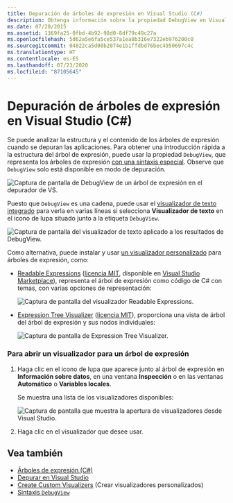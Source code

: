 ```yaml
---
title: Depuración de árboles de expresión en Visual Studio (C#)
description: Obtenga información sobre la propiedad DebugView en Visual Studio. Vea cómo usar esta propiedad para analizar la estructura y el contenido de los árboles de expresión.
ms.date: 07/20/2015
ms.assetid: 1369fa25-0fbd-4b92-98d0-8df79c49c27a
ms.openlocfilehash: 5d62a5e6fa5ce537a1ea8b316e7322eb976200c0
ms.sourcegitcommit: 04022ca5d00b2074e1b1ffdbd76bec4950697c4c
ms.translationtype: HT
ms.contentlocale: es-ES
ms.lasthandoff: 07/23/2020
ms.locfileid: "87105645"
---
```

# <a name="debugging-expression-trees-in-visual-studio-c"></a>Depuración de árboles de expresión en Visual Studio (C#)
Se puede analizar la estructura y el contenido de los árboles de expresión cuando se depuran las aplicaciones. Para obtener una introducción rápida a la estructura del árbol de expresión, puede usar la propiedad `DebugView`, que representa los árboles de expresión [con una sintaxis especial](debugview-syntax.md). Observe que `DebugView` solo está disponible en modo de depuración.  

![Captura de pantalla de DebugView de un árbol de expresión en el depurador de VS.](media/debugging-expression-trees-in-visual-studio/debugview-expression-tree.png)

Puesto que `DebugView` es una cadena, puede usar el [visualizador de texto integrado](https://docs.microsoft.com/visualstudio/debugger/view-strings-visualizer#open-a-string-visualizer) para verla en varias líneas si selecciona **Visualizador de texto** en el icono de lupa situado junto a la etiqueta `DebugView`.

 ![Captura de pantalla del visualizador de texto aplicado a los resultados de DebugView.](media/debugging-expression-trees-in-visual-studio/string-visualizer-debugview.png)

Como alternativa, puede instalar y usar [un visualizador personalizado](https://docs.microsoft.com/visualstudio/debugger/create-custom-visualizers-of-data) para árboles de expresión, como:

- [Readable Expressions](https://github.com/agileobjects/ReadableExpressions) ([licencia MIT](https://github.com/agileobjects/ReadableExpressions/blob/master/LICENSE.md), disponible en [Visual Studio Marketplace](https://marketplace.visualstudio.com/items?itemName=vs-publisher-1232914.ReadableExpressionsVisualizers)), representa el árbol de expresión como código de C# con temas, con varias opciones de representación:

  ![Captura de pantalla del visualizador Readable Expressions.](media/debugging-expression-trees-in-visual-studio/readable-expressions-visualizer.png)

- [Expression Tree Visualizer](https://github.com/zspitz/ExpressionTreeVisualizer/blob/master/README.md) ([licencia MIT](https://github.com/zspitz/ExpressionTreeVisualizer/blob/master/LICENSE)), proporciona una vista de árbol del árbol de expresión y sus nodos individuales:

  ![Captura de pantalla de Expression Tree Visualizer.](media/debugging-expression-trees-in-visual-studio/expression-tree-visualizer.png)

### <a name="to-open-a-visualizer-for-an-expression-tree"></a>Para abrir un visualizador para un árbol de expresión  
  
1. Haga clic en el icono de lupa que aparece junto al árbol de expresión en **Información sobre datos**, en una ventana **Inspección** o en las ventanas **Automático** o **Variables locales**.  

    Se muestra una lista de los visualizadores disponibles:

    ![Captura de pantalla que muestra la apertura de visualizadores desde Visual Studio.](media/debugging-expression-trees-in-visual-studio/expression-tree-visualizers.png)

2. Haga clic en el visualizador que desee usar.  
  
## <a name="see-also"></a>Vea también

- [Árboles de expresión (C#)](./index.md)
- [Depurar en Visual Studio](/visualstudio/debugger/debugger-feature-tour)
- [Create Custom Visualizers](/visualstudio/debugger/create-custom-visualizers-of-data) (Crear visualizadores personalizados)
- [Sintaxis `DebugView`](debugview-syntax.md)
